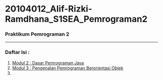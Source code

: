 # 20104012_Alif-Rizki-Ramdhana_S1SEA_Pemrograman2

### Praktikum Pemrograman 2

<hr>

### Daftar Isi :
1. [Modul 2 : Dasar Pemrograman Java](https://github.com/renzien/20104012_Alif-Rizki-Ramdhana_S1SEA_Pemrograman2/tree/modul2)
2. [Modul 3 : Pengenalan Pemrograman Berorientasi Objek](https://github.com/renzien/20104012_Alif-Rizki-Ramdhana_S1SEA_Pemrograman2/tree/modul3)
3. 
